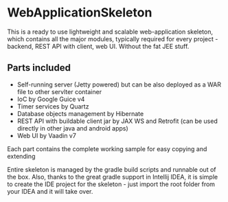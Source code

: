 # WebApplicationSkeleton

This is a ready to use lightweight and scalable web-application skeleton, which contains all the major modules, typically required for every project - backend, REST API with client, web UI. Without the fat JEE stuff.

## Parts included
- Self-running server (Jetty powered) but can be also deployed as a WAR file to other servlter container
- IoC by Google Guice v4
- Timer services by Quartz
- Database objects management by Hibernate
- REST API with buildable client jar by JAX WS and Retrofit (can be used directly in other java and android apps)
- Web UI by Vaadin v7

Each part contains the complete working sample for easy copying and extending

Entire skeleton is managed by the gradle build scripts and runnable out of the box. Also, thanks to the great gradle support in Intellij IDEA, it is simple to create the IDE project for the skeleton - just import the root folder from your IDEA and it will take over.
